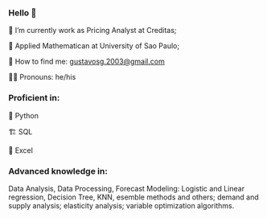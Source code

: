 ### Hello 👋

:construction_worker: I’m currently  work as Pricing Analyst at Creditas;

:memo:  Applied Mathematican at University of Sao Paulo;

:email: How to find me: gustavosg.2003@gmail.com

:curly_haired_man: Pronouns: he/his

### Proficient in: 

:snake: Python

:building_construction: SQL

:green_book: Excel

### Advanced knowledge in: 

Data Analysis, Data Processing, Forecast Modeling: Logistic and Linear regression, Decision Tree, KNN, esemble methods and others; demand and supply analysis; elasticity analysis; variable optimization algorithms.
